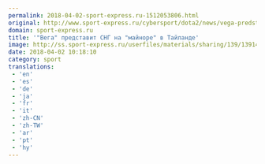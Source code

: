 ```yaml
---
permalink: 2018-04-02-sport-express.ru-1512053806.html
original: http://www.sport-express.ru/cybersport/dota2/news/vega-predstavit-sng-na-maynore-v-taylande-1391408/
domain: sport-express.ru
title: '"Вега" представит СНГ на "майноре" в Тайланде'
image: http://ss.sport-express.ru/userfiles/materials/sharing/139/1391408.jpg
date: 2018-04-02 10:18:10
category: sport
translations: 
 - 'en'
 - 'es'
 - 'de'
 - 'ja'
 - 'fr'
 - 'it'
 - 'zh-CN'
 - 'zh-TW'
 - 'ar'
 - 'pt'
 - 'hy'
---
```


